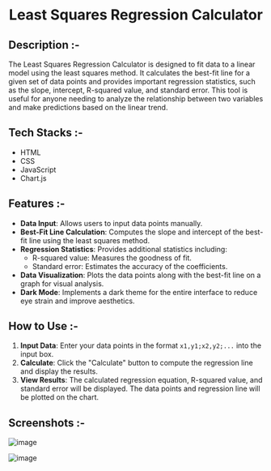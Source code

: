 # <p align="center">Least Squares Regression Calculator</p>

## Description :-

The Least Squares Regression Calculator is designed to fit data to a linear model using the least squares method. It calculates the best-fit line for a given set of data points and provides important regression statistics, such as the slope, intercept, R-squared value, and standard error. This tool is useful for anyone needing to analyze the relationship between two variables and make predictions based on the linear trend.

## Tech Stacks :-

- HTML
- CSS
- JavaScript
- Chart.js

## Features :-

- **Data Input**: Allows users to input data points manually.
- **Best-Fit Line Calculation**: Computes the slope and intercept of the best-fit line using the least squares method.
- **Regression Statistics**: Provides additional statistics including:
  - R-squared value: Measures the goodness of fit.
  - Standard error: Estimates the accuracy of the coefficients.
- **Data Visualization**: Plots the data points along with the best-fit line on a graph for visual analysis.
- **Dark Mode**: Implements a dark theme for the entire interface to reduce eye strain and improve aesthetics.

## How to Use :-

1. **Input Data**: Enter your data points in the format `x1,y1;x2,y2;...` into the input box.
2. **Calculate**: Click the "Calculate" button to compute the regression line and display the results.
3. **View Results**: The calculated regression equation, R-squared value, and standard error will be displayed. The data points and regression line will be plotted on the chart.

## Screenshots :-

![image](https://github.com/Rakesh9100/CalcDiverse/assets/73993775/2f170469-757d-43c1-b3ff-7f2d02b4e846)

![image](https://github.com/Rakesh9100/CalcDiverse/assets/73993775/f466b0ef-4f56-4c1f-9181-0e81c2567eb4)
